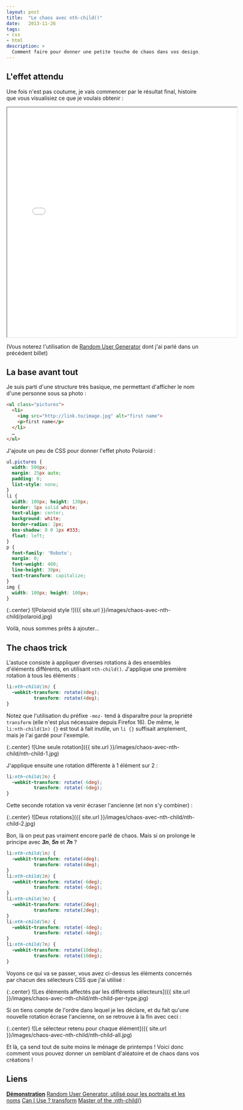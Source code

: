 ```yaml
---
layout: post
title:  "Le chaos avec nth-child()"
date:   2013-11-26
tags:
- css
- html
description: >
  Comment faire pour donner une petite touche de chaos dans vos design, sans toucher au JS ?
---
```


## L'effet attendu

Une fois n'est pas coutume, je vais commencer par le résultat final, histoire que vous visualisiez ce que je voulais obtenir :

<center><iframe src="{{ site.url }}/demos/chaos-avec-nth-child/index.html" width="600" height="600"></iframe></center>

(Vous noterez l'utilisation de [Random User Generator](https://blog.smarchal.com/random-user-generator) dont j'ai parlé dans un précédent billet)

## La base avant tout

Je suis parti d'une structure très basique, me permettant d'afficher le nom d'une personne sous sa photo :

```html
<ul class="pictures">
  <li>
    <img src="http://link.to/image.jpg" alt="first name">
    <p>first name</p>
  </li>
  …
</ul>
```

J'ajoute un peu de CSS pour donner l'effet photo Polaroid :

```css
ul.pictures {
  width: 500px;
  margin: 25px auto;
  padding: 0;
  list-style: none;
}
li {
  width: 100px; height: 130px;
  border: 5px solid white;
  text-align: center;
  background: white;
  border-radius: 2px;
  box-shadow: 0 0 1px #333;
  float: left;
}
p {
  font-family: 'Roboto';
  margin: 0;
  font-weight: 400;
  line-height: 30px;
  text-transform: capitalize;
}
img {
  width: 100px; height: 100px;
}
```

{:.center}
![Polaroid style !]({{ site.url }}/images/chaos-avec-nth-child/polaroid.jpg)

Voilà, nous sommes prêts à ajouter…

## The chaos trick

L'astuce consiste à appliquer diverses rotations à des ensembles d'éléments différents, en utilisant `nth-child()`. J'applique une première rotation à tous les éléments :

```css
li:nth-child(1n) {
  -webkit-transform: rotate(4deg);
          transform: rotate(4deg);
}
```

Notez que l'utilisation du préfixe `-moz-` tend à disparaître pour la propriété `transform` (elle n'est plus nécessaire depuis Firefox 16). De même, le `li:nth-child(1n) {}` est tout à fait inutile, un `li {}` suffisait amplement, mais je l'ai gardé pour l'exemple.

{:.center}
![Une seule rotation]({{ site.url }}/images/chaos-avec-nth-child/nth-child-1.jpg)

J'applique ensuite une rotation différente à 1 élément sur 2 :

```css
li:nth-child(2n) {
  -webkit-transform: rotate(-6deg);
          transform: rotate(-6deg);
}
```

Cette seconde rotation va venir écraser l'ancienne (et non s'y combiner) :

{:.center}
![Deux rotations]({{ site.url }}/images/chaos-avec-nth-child/nth-child-2.jpg)

Bon, là on peut pas vraiment encore parlé de chaos. Mais si on prolonge le principe avec ***3n***, ***5n*** et ***7n*** ?

```css
li:nth-child(1n) {
  -webkit-transform: rotate(4deg);
          transform: rotate(4deg);
}
li:nth-child(2n) {
  -webkit-transform: rotate(-6deg);
          transform: rotate(-6deg);
}
li:nth-child(3n) {
  -webkit-transform: rotate(2deg);
          transform: rotate(2deg);
}
li:nth-child(5n) {
  -webkit-transform: rotate(-4deg);
          transform: rotate(-4deg);
}
li:nth-child(7n) {
  -webkit-transform: rotate(10deg);
          transform: rotate(10deg);
}
```

Voyons ce qui va se passer, vous avez ci-dessus les éléments concernés par chacun des sélecteurs CSS que j'ai utilisé :

{:.center}
![Les éléments affectés par les différents sélecteurs]({{ site.url }}/images/chaos-avec-nth-child/nth-child-per-type.jpg)

Si on tiens compte de l'ordre dans lequel je les déclare, et du fait qu'une nouvelle rotation écrase l'ancienne, on se retrouve à la fin avec ceci :

{:.center}
![Le sélecteur retenu pour chaque élément]({{ site.url }}/images/chaos-avec-nth-child/nth-child-all.jpg)

Et là, ça send tout de suite moins le ménage de printemps ! Voici donc comment vous pouvez donner un semblant d'aléatoire et de chaos dans vos créations !


## Liens
[**Démonstration**](https://blog.smarchal.com/demos/chaos-avec-nth-child/index.html)
[Random User Generator, utilisé pour les portraits et les noms](https://blog.smarchal.com/random-user-generator)
[Can I Use ? transform](https://caniuse.com/#feat=transforms2d)
[Master of the :nth-child()](https://nthmaster.com/)
